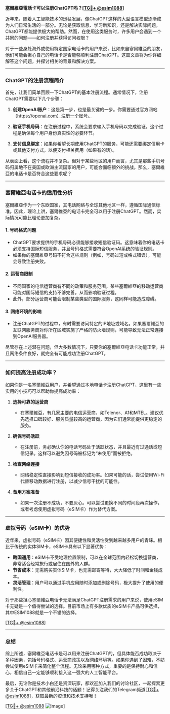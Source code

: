 **塞爾維亞電話卡可以注册ChatGPT吗？[[TG💪+ @esim1088](https://t.me/s/esim1088)]**

近年来，随着人工智能技术的迅猛发展，像ChatGPT这样的大型语言模型逐渐成为人们日常生活的一部分。无论是获取信息、学习新知识，还是解决实际问题，ChatGPT都能提供极大的帮助。然而，在使用这类服务时，许多用户会遇到一个共同的问题——如何注册并获得访问权限？

对于一些身处海外或使用特定国家电话卡的用户来说，比如来自塞爾維亞的朋友，他们可能会担心自己的电话卡是否能够顺利注册ChatGPT。这篇文章将为你详细解答这个问题，并探讨相关的背景和解决方案。

---

### ChatGPT的注册流程简介

首先，让我们简单回顾一下ChatGPT的基本注册流程。通常情况下，注册ChatGPT需要以下几个步骤：

1. **创建OpenAI账户**：这是第一步，也是最关键的一步。你需要通过官方网站（https://openai.com）注册一个账号。
   
2. **验证手机号码**：在注册过程中，系统会要求输入手机号码以完成验证。这个过程是确保每个用户身份真实性的必要环节。

3. **支付信息绑定**：如果你希望长期使用ChatGPT的服务，可能还需要绑定信用卡或其他支付方式，以便支付相关费用（如果有的话）。

从表面上看，这个流程并不复杂。但对于某些地区的用户而言，尤其是那些手机号码归属地不在美国或欧洲主流国家的用户，可能会面临额外的挑战。那么，塞爾維亞的电话卡是否符合这些要求呢？

---

### 塞爾維亞电话卡的适用性分析

塞爾維亞作为一个东欧国家，其电话网络与全球其他地区一样，遵循国际通信标准。因此，理论上讲，塞爾維亞的电话卡完全可以用于注册ChatGPT。然而，实际情况可能比理论更加复杂。

#### 1. **号码格式问题**
   - ChatGPT要求提供的手机号码必须能够接收短信验证码。这意味着你的电话卡必须支持国际短信服务，并且号码格式需要符合OpenAI系统的验证规则。
   - 如果你的塞爾維亞号码不符合这些规则（例如，号码过短或格式错误），可能会导致注册失败。

#### 2. **运营商限制**
   - 不同国家的电信运营商有不同的政策和服务范围。某些塞爾維亞的移动运营商可能对国际短信的支持不够完善，从而影响验证过程。
   - 此外，部分运营商可能会限制某些类型的国际服务，这同样可能造成障碍。

#### 3. **网络环境的影响**
   - 注册ChatGPT的过程中，有时需要访问特定的IP地址或域名。如果塞爾維亞的互联网服务商对你所在区域实施了严格的防火墙规则，可能导致无法正常连接到OpenAI服务器。

尽管存在上述潜在问题，但大多数情况下，只要你的塞爾維亞电话卡功能正常，并且网络条件良好，就完全有可能成功注册ChatGPT。

---

### 如何提高注册成功率？

如果你是一名塞爾維亞用户，并希望通过本地电话卡注册ChatGPT，这里有一些实用的小技巧可以帮助你提高成功率：

1. **选择可靠的运营商**
   - 在塞爾維亞，有几家主要的电信运营商，如Telenor、A1和MTEL。建议优先选择口碑较好、服务质量较高的运营商，因为它们通常能提供更稳定的服务。

2. **确保号码活跃**
   - 在注册前，务必确认你的电话号码处于活跃状态，并且最近有过通话或短信记录。这样可以避免因号码被标记为“未使用”而被拒绝。

3. **检查网络连接**
   - 网络稳定性直接影响到短信接收的成功率。如果可能的话，尝试使用Wi-Fi代替移动数据进行注册，以减少信号干扰的可能性。

4. **备用方案准备**
   - 如果一次注册不成功，不要灰心。可以尝试更换不同的时间段再次操作，或者考虑使用虚拟号码（eSIM卡）作为替代方案。

---

### 虚拟号码（eSIM卡）的优势

近年来，虚拟号码（eSIM卡）因其便捷性和灵活性受到越来越多用户的青睐。相比于传统的实体SIM卡，eSIM卡具有以下显著优势：

- **跨国通用**：eSIM卡不受地理位置限制，可以在全球范围内轻松切换运营商，非常适合经常旅行或居住在国外的人群。
- **节省成本**：无需购买实体SIM卡，也无需邮寄等待，大大降低了时间和金钱成本。
- **灵活管理**：用户可以通过手机应用随时添加或删除号码，极大提升了使用的便利性。

对于那些担心塞爾維亞电话卡无法满足ChatGPT注册需求的用户来说，使用eSIM卡无疑是一个值得尝试的选择。目前市场上有多款优质的eSIM卡产品可供选择，其中ESIM1088就是一个不错的选择。

[[TG💪+ @esim1088](https://t.me/s/esim1088)]

---

### 总结

综上所述，塞爾維亞电话卡是可以用来注册ChatGPT的，但具体能否成功取决于多种因素，包括号码格式、运营商政策以及网络环境等。如果你遇到了困难，不妨尝试使用eSIM卡来简化整个流程。无论采用哪种方式，重要的是保持耐心和信心，相信自己一定能够顺利接入这一强大的人工智能平台。

最后，无论你是技术小白还是资深玩家，都欢迎加入我们的讨论社区，一起探索更多关于ChatGPT和其他前沿科技的话题！记得关注我们的Telegram频道[[TG💪+ @esim1088](https://t.me/s/esim1088)]，获取最新的资讯和技术支持哦！

[[TG💪+ @esim1088](https://t.me/s/esim1088) ![Image](https://i.postimg.cc/4NQfJmqS/Snipaste-2025-05-13-00-14-12.png)]
